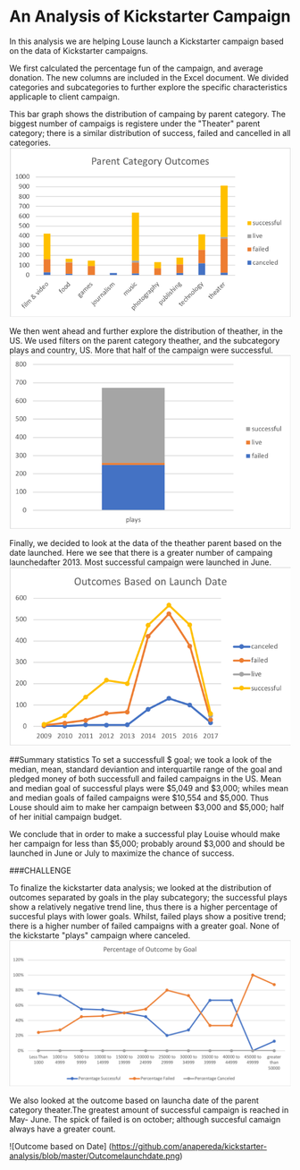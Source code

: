 # An Analysis of Kickstarter Campaign

In this analysis we are helping Louse launch a Kickstarter campaign based on the data of Kickstarter campaigns.

We first calculated the percentage fun of the campaign, and average donation. The new columns are included in the Excel document. We divided categories and subcategories to further explore the specific characteristics applicaple to client campaign. 

This bar graph shows the distribution of campaing by parent category. The biggest number of campaigs is registere under the "Theater" parent category; there is a similar distribution of success, failed and cancelled in all categories.
![Parent category outcome](https://github.com/anapereda/kickstarter-analysis/blob/master/ParentCategoriesOutcome.png)

We then went ahead and further explore the distribution of theather, in the US. We used filters on the parent category theather, and the subcategory plays and country, US. More that half of the campaign were successful. 
![Play subcategory outcome distribution](https://github.com/anapereda/kickstarter-analysis/blob/master/playsoutcomedistribution.png)

Finally, we decided to look at the data of the theather parent based on the date launched. Here we see that there is a greater number of campaing launchedafter 2013. Most successful campaign were launched in June.
![Outcome based on Launch date](https://github.com/anapereda/kickstarter-analysis/blob/master/OutcomesBasedonLaunchDate.png)

##Summary statistics
To set a successfull $ goal; we took a look of the median, mean, standard deviantion and interquartile range of the goal and pledged money of both successfull and failed campaigns in the US. Mean and median goal of successful plays were $5,049 and $3,000; whiles mean and median goals of failed campaigns were $10,554 and $5,000. Thus Louse should aim to make her campaign between $3,000 and $5,000; half of her initial campaign budget.

We conclude that in order to make a successful play Louise whould make her campaign for less than $5,000; probably around $3,000 and should be launched in June or July to maximize the chance of success.

###CHALLENGE

To finalize the kickstarter data analysis; we looked at the distribution of outcomes separated by goals in the play subcategory; the successful plays show a relatively negative trend line, thus there is a higher percentage of succesful plays with lower goals. Whilst, failed plays show a positive trend; there is a higher number of failed campaigns with a greater goal. None of the kickstarte "plays" campaign where canceled.
![Subacategory Play Percentage of Outcome by goal](https://github.com/anapereda/kickstarter-analysis/blob/master/percentageoutcomeplay.png)

We also looked at the outcome based on launcha date of the parent category theater.The greatest amount of successful campaign is reached in May- June. The spick of failed is on october; although succesful camaign always have a greater count. 

![Outcome based on Date] (https://github.com/anapereda/kickstarter-analysis/blob/master/Outcomelaunchdate.png)
